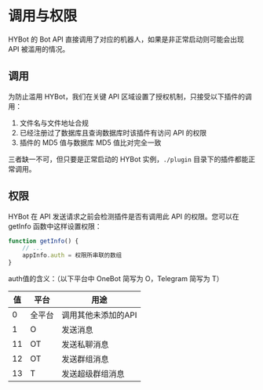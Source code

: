 # 调用与权限

HYBot 的 Bot API 直接调用了对应的机器人，如果是非正常启动则可能会出现 API 被滥用的情况。

## 调用

为防止滥用 HYBot，我们在关键 API 区域设置了授权机制，只接受以下插件的调用：

1. 文件名与文件地址合规
2. 已经注册过了数据库且查询数据库时该插件有访问 API 的权限
3. 插件的 MD5 值与数据库 MD5 值比对完全一致

三者缺一不可，但只要是正常启动的 HYBot 实例，`./plugin` 目录下的插件都能正常调用。

## 权限

HYBot 在 API 发送请求之前会检测插件是否有调用此 API 的权限。您可以在 getInfo 函数中这样设置权限：

```javascript
function getInfo() {
    // ...
    appInfo.auth = 权限所串联的数组
}
```

auth值的含义：（以下平台中 OneBot 简写为 O，Telegram 简写为 T）

| 值   | 平台   | 用途                |
| ---- | ------ | ------------------- |
| 0    | 全平台 | 调用其他未添加的API |
| 1    | O      | 发送消息            |
| 11   | OT     | 发送私聊消息        |
| 12   | OT     | 发送群组消息        |
| 13   | T      | 发送超级群组消息    |

